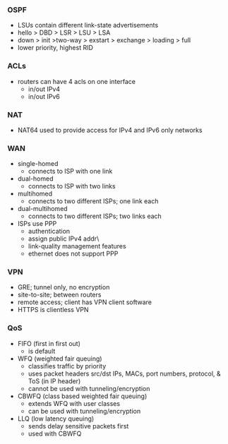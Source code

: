 ### OSPF
- LSUs contain different link-state advertisements
- hello > DBD > LSR > LSU > LSA
- down > init >two-way > exstart > exchange > loading > full
- lower priority, highest RID
### ACLs
- routers can have 4 acls on one interface
	- in/out IPv4
	- in/out IPv6
### NAT
- NAT64 used to provide access for IPv4 and IPv6 only networks
### WAN
- single-homed
	- connects to ISP with one link
- dual-homed
	- connects to ISP with two links
- multihomed
	- connects to two different ISPs; one link each
- dual-multihomed
	- connects to two different ISPs; two links each
- ISPs use PPP
	- authentication
	- assign public IPv4 addr\
	- link-quality management features
	- ethernet does not support PPP
### VPN
- GRE; tunnel only, no encryption
- site-to-site; between routers
- remote access; client has VPN client software
- HTTPS is clientless VPN
### QoS
- FIFO (first in first out)
	- is default
- WFQ (weighted fair queuing)
	- classifies traffic by priority
	- uses packet headers src/dst IPs, MACs, port numbers, protocol, & ToS (in IP header)
	- cannot be used with tunneling/encryption
- CBWFQ (class based weighted fair queuing)
	- extends WFQ with user classes
	- can be used with tunneling/encryption
- LLQ (low latency queuing)
	- sends delay sensitive packets first
	- used with CBWFQ